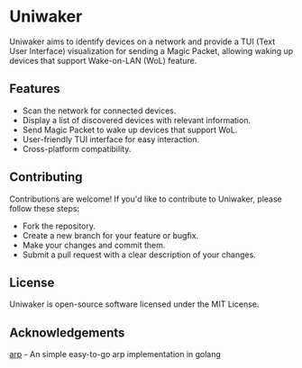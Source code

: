 # Uniwaker
Uniwaker aims to identify devices on a network and provide a TUI (Text User Interface) visualization for sending a Magic Packet, allowing waking up devices that support Wake-on-LAN (WoL) feature.

## Features
  * Scan the network for connected devices.
  * Display a list of discovered devices with relevant information.
  * Send Magic Packet to wake up devices that support WoL.
  * User-friendly TUI interface for easy interaction.
  * Cross-platform compatibility.

## Contributing
Contributions are welcome! If you'd like to contribute to Uniwaker, please follow these steps:

  * Fork the repository.
  * Create a new branch for your feature or bugfix.
  * Make your changes and commit them.
  * Submit a pull request with a clear description of your changes.

## License
Uniwaker is open-source software licensed under the MIT License.

## Acknowledgements
 [arp](https://github.com/mostlygeek/arp) - An simple easy-to-go arp implementation in golang
